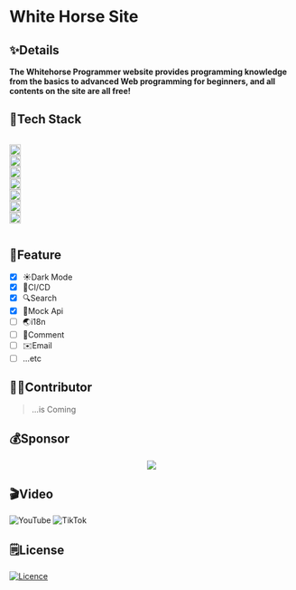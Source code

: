# White Horse Site

## ✨Details

**The Whitehorse Programmer website provides programming knowledge from the basics to advanced Web programming for beginners, and all contents on the site are all free!**

## 🔧Tech Stack

<code>
<img height="20" src="https://img.shields.io/badge/vuejs-%2335495e.svg?style=for-the-badge&logo=vuedotjs&logoColor=%234FC08D" alt="VueJs" />
<img height="20" src="https://img.shields.io/badge/vite-%23646CFF.svg?style=for-the-badge&logo=vite&logoColor=white" alt="Vite" />
<img height="20" src="https://img.shields.io/badge/tailwindcss-%2338B2AC.svg?style=for-the-badge&logo=tailwind-css&logoColor=white" alt="TailwindCSS" />
<img height="20" src="https://img.shields.io/badge/typescript-%23007ACC.svg?style=for-the-badge&logo=typescript&logoColor=white" alt="TypeScript" />
<img height="20" src="https://img.shields.io/badge/spring-%236DB33F.svg?style=for-the-badge&logo=spring&logoColor=white" alt="Spring" />
<img height="20" src="https://img.shields.io/badge/nestjs-%23E0234E.svg?style=for-the-badge&logo=nestjs&logoColor=white" alt="NestJS" />
<img height="20" src="https://img.shields.io/badge/github-%23121011.svg?style=for-the-badge&logo=github&logoColor=white" alt="GitHub" />

</code>

## 🎉Feature

- [x] ☀️Dark Mode
- [x] 🐼CI/CD
- [x] 🔍Search
- [x] 🤖Mock Api
- [ ] 🌏i18n
- [ ] 💬Comment
- [ ] ✉️Email
- [ ] ...etc

## 🧑‍💻Contributor

> ...is Coming

<!-- ## 👇Follow us -->

## 💰Sponsor

<p align="center">
  <a href="https://cdn.jsdelivr.net/gh/YunYouJun/sponsors/public/sponsors.svg">
    <img src='https://cdn.jsdelivr.net/gh/YunYouJun/sponsors/public/sponsors.svg'/>
  </a>
</p>

## 🎬Video

![YouTube](https://img.shields.io/badge/YouTube-%23FF0000.svg?style=for-the-badge&logo=YouTube&logoColor=white)
![TikTok](https://img.shields.io/badge/TikTok-%23000000.svg?style=for-the-badge&logo=TikTok&logoColor=white)

## 🗒️License

[![Licence](https://img.shields.io/github/license/Ileriayo/markdown-badges?style=for-the-badge)](./LICENSE)
